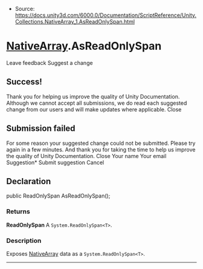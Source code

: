 * Source: https://docs.unity3d.com/6000.0/Documentation/ScriptReference/Unity.Collections.NativeArray_1.AsReadOnlySpan.html

#  [NativeArray<T0>](https://docs.unity3d.com/6000.0/Documentation/ScriptReference/Unity.Collections.NativeArray_1.html).AsReadOnlySpan
Leave feedback
Suggest a change
## Success!
Thank you for helping us improve the quality of Unity Documentation. Although we cannot accept all submissions, we do read each suggested change from our users and will make updates where applicable.
Close
## Submission failed
For some reason your suggested change could not be submitted. Please <a>try again</a> in a few minutes. And thank you for taking the time to help us improve the quality of Unity Documentation.
Close
Your name Your email Suggestion* Submit suggestion
Cancel
## Declaration
public ReadOnlySpan<T> AsReadOnlySpan(); 
### Returns
**ReadOnlySpan <T>** A `System.ReadOnlySpan<T>`. 
### Description
Exposes [NativeArray<T0>](https://docs.unity3d.com/6000.0/Documentation/ScriptReference/Unity.Collections.NativeArray_1.html) data as a `System.ReadOnlySpan<T>`.
* * *
